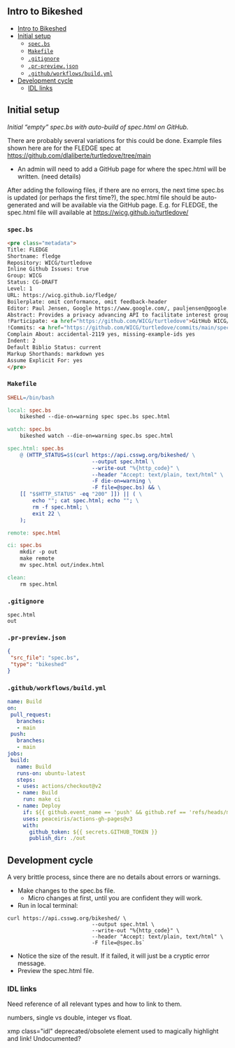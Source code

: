Intro to Bikeshed
-----------------

- [Intro to Bikeshed](#intro-to-bikeshed)
- [Initial setup](#initial-setup)
  - [`spec.bs`](#specbs)
  - [`Makefile`](#makefile)
  - [`.gitignore`](#gitignore)
  - [`.pr-preview.json`](#pr-previewjson)
  - [`.github/workflows/build.yml`](#githubworkflowsbuildyml)
- [Development cycle](#development-cycle)
  - [IDL links](#idl-links)

## Initial setup

*Initial “empty” spec.bs with auto-build of spec.html on GitHub.*

There are probably several variations for this could be done.
Example files shown here are for the FLEDGE spec at https://github.com/dlaliberte/turtledove/tree/main

* An admin will need to add a GitHub page for where the spec.html will be written. (need details)

After adding the following files, if there are no errors, the next time spec.bs is updated (or perhaps the first time?), the spec.html file should be auto-generated and will be available via the GitHub page.  E.g. for FLEDGE, the spec.html file will available at
https://wicg.github.io/turtledove/

### `spec.bs`

```html
<pre class="metadata">
Title: FLEDGE
Shortname: fledge
Repository: WICG/turtledove
Inline Github Issues: true
Group: WICG
Status: CG-DRAFT
Level: 1
URL: https://wicg.github.io/fledge/
Boilerplate: omit conformance, omit feedback-header
Editor: Paul Jensen, Google https://www.google.com/, pauljensen@google.com
Abstract: Provides a privacy advancing API to facilitate interest group based advertising.
!Participate: <a href="https://github.com/WICG/turtledove">GitHub WICG/turtledove</a> (<a href="https://github.com/WICG/turtledove/issues/new">new issue</a>, <a href="https://github.com/WICG/turtledove/issues?state=open">open issues</a>)
!Commits: <a href="https://github.com/WICG/turtledove/commits/main/spec.bs">GitHub spec.bs commits</a>
Complain About: accidental-2119 yes, missing-example-ids yes
Indent: 2
Default Biblio Status: current
Markup Shorthands: markdown yes
Assume Explicit For: yes
</pre>
```

### `Makefile`

```Makefile
SHELL=/bin/bash

local: spec.bs
	bikeshed --die-on=warning spec spec.bs spec.html

watch: spec.bs
	bikeshed watch --die-on=warning spec.bs spec.html

spec.html: spec.bs
	@ (HTTP_STATUS=$$(curl https://api.csswg.org/bikeshed/ \
	                       --output spec.html \
	                       --write-out "%{http_code}" \
	                       --header "Accept: text/plain, text/html" \
	                       -F die-on=warning \
	                       -F file=@spec.bs) && \
	[[ "$$HTTP_STATUS" -eq "200" ]]) || ( \
		echo ""; cat spec.html; echo ""; \
		rm -f spec.html; \
		exit 22 \
	);

remote: spec.html

ci: spec.bs
	mkdir -p out
	make remote
	mv spec.html out/index.html

clean:
	rm spec.html
```

### `.gitignore`

```
spec.html
out
```

### `.pr-preview.json`
```json
{
 "src_file": "spec.bs",
 "type": "bikeshed"
}
```

### `.github/workflows/build.yml`

```yml
name: Build
on:
 pull_request:
   branches:
   - main
 push:
   branches:
   - main
jobs:
 build:
   name: Build
   runs-on: ubuntu-latest
   steps:
   - uses: actions/checkout@v2
   - name: Build
     run: make ci
   - name: Deploy
     if: ${{ github.event_name == 'push' && github.ref == 'refs/heads/main' }}
     uses: peaceiris/actions-gh-pages@v3
     with:
       github_token: ${{ secrets.GITHUB_TOKEN }}
       publish_dir: ./out
```

## Development cycle

A very brittle process, since there are no details about errors or warnings.

* Make changes to the spec.bs file. 
  *  Micro changes at first, until you are confident they will work.
* Run in local terminal: 
```
curl https://api.csswg.org/bikeshed/ \
	                       --output spec.html \
	                       --write-out "%{http_code}" \
	                       --header "Accept: text/plain, text/html" \
	                       -F file=@spec.bs`
```
* Notice the size of the result.  If it failed, it will just be a cryptic error message.
* Preview the spec.html file.



### IDL links

Need reference of all relevant types and how to link to them.

numbers, single vs double, integer vs float.

xmp class="idl" deprecated/obsolete element used to magically highlight and link!  Undocumented?
